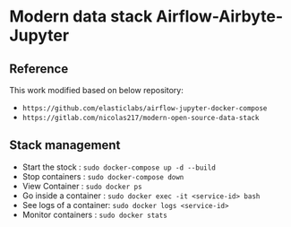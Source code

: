 # Modern data stack Airflow-Airbyte-Jupyter


## Reference
This work modified based on below repository:
* `https://github.com/elasticlabs/airflow-jupyter-docker-compose`
* `https://gitlab.com/nicolas217/modern-open-source-data-stack`


## Stack management
* Start the stock : `sudo docker-compose up -d --build`
* Stop containers : `sudo docker-compose down`
* View Container : `sudo docker ps`
* Go inside a container : `sudo docker exec -it <service-id> bash`
* See logs of a container: `sudo docker logs <service-id>`
* Monitor containers : `sudo docker stats`